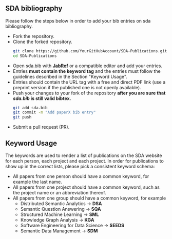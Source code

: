 ## SDA bibliography
Please follow the steps below in order to add your bib entries on sda bibliography.

* Fork the repository.
* Clone the forked repository.
    ```bash
    git clone https://github.com/YourGitHubAccount/SDA-Publications.git
    cd SDA-Publications
    ```
* Open sda.bib with [**JabRef**](http://www.jabref.org/) or a compatible editor and add your entries.
* Entries **must contain the keyword tag** and the entries must follow the guidelines described in the Section "Keyword Usage".
* Entries should contain the URL tag with a free and direct PDF link (use a preprint version if the published one is not openly available).
* Push your changes to your fork of the repository **after you are sure that *sda.bib* is still valid bibtex.**
    ```bash
    git add sda.bib
    git commit -m "Add paperX bib entry"
    git push
    ```
* Submit a pull request (PR).

## Keyword Usage

The keywords are used to render a list of publications on the SDA website for each person, each project and each project. In order for publications to show up in the correct lists, please pick a consistent keyword schema:

* All papers from one person should have a common keyword, for example the last name.
* All papers from one project should have a common keyword, such as the project name or an abbreviation thereof.
* All papers from one group should have a common keyword, for example
    * Distributed Semantic Analytics -> **DSA**
    * Semantic Question Answering -> **SQA**
    * Structured Machine Learning -> **SML**
    * Knowledge Graph Analysis -> **KGA**
    * Software Engineering for Data Science -> **SEEDS**
    * Semantic Data Management -> **SDM**
